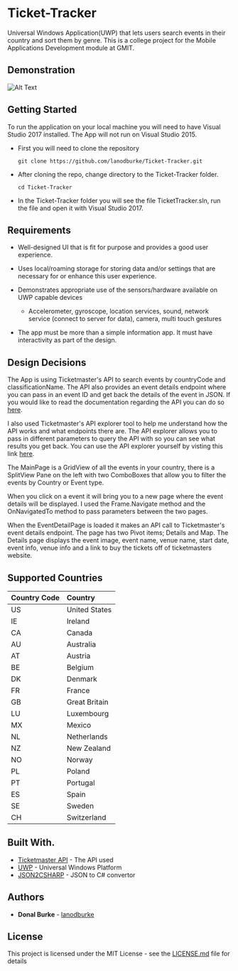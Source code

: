 # Ticket-Tracker

Universal Windows Application(UWP) that lets users search events in their country and sort them by genre. This is a college project for the Mobile Applications Development module at GMIT.

## Demonstration

![Alt Text](https://media.giphy.com/media/1mgPnZpm30IIorrh9t/giphy.gif)

## Getting Started

To run the application on your local machine you will need to have Visual Studio 2017 installed. 
The App will not run on Visual Studio 2015.

* First you will need to clone the repository

  ```
  git clone https://github.com/lanodburke/Ticket-Tracker.git
  ```
  
* After cloning the repo, change directory to the Ticket-Tracker folder.

  ```
  cd Ticket-Tracker
  ```

* In the Ticket-Tracker folder you will see the file TicketTracker.sln, run the file and open it with Visual Studio 2017.

## Requirements

* Well-designed UI that is fit for purpose and provides a good user experience.

* Uses local/roaming storage for storing data and/or settings that are necessary for or
enhance this user experience.
* Demonstrates appropriate use of the sensors/hardware available on UWP capable devices
  * Accelerometer, gyroscope, location services, sound, network service (connect to
server for data), camera, multi touch gestures

* The app must be more than a simple information app. It must have interactivity as part of
the design.

## Design Decisions

The App is using Ticketmaster's API to search events by countryCode and classificationName. 
The API also provides an event details endpoint where you can pass in an event ID and get back the 
details of the event in JSON. 
If you would like to read the documentation regarding the API you 
can do so [here](https://developer.ticketmaster.com/products-and-docs/apis/discovery-api/v2/).

I also used Ticketmaster's API explorer tool to help me understand how the API works and what endpoints there are. 
The API explorer allows you to pass in different parameters to query the API with so you can see what results you get back.
You can use the API explorer yourself by visting this link [here](https://developer.ticketmaster.com/api-explorer/).

The MainPage is a GridView of all the events in your country, there is a SplitView Pane on the left with two ComboBoxes that allow 
you to filter the events by Country or Event type. 

When you click on a event it will bring you to a new page where the event details will be displayed. 
I used the Frame.Navigate method and the OnNavigatedTo method to pass parameters between the two pages. 

When the EventDetailPage is loaded it makes an API call to Ticketmaster's event details endpoint. The page has two Pivot items; Details and Map.
The Details page displays the event image, event name, venue name, start date, event info, venue info and a link to buy the tickets off of ticketmasters website.

## Supported Countries
| Country Code   | Country |
| :--| :---------------|
| US | United States   |
| IE | Ireland         |
| CA | Canada          |
| AU | Australia       |
| AT | Austria         |
| BE | Belgium         |
| DK | Denmark         |
| FR | France          |
| GB | Great Britain   |
| LU | Luxembourg      |
| MX | Mexico          |
| NL | Netherlands     |
| NZ | New Zealand     |
| NO | Norway          |
| PL | Poland          |
| PT | Portugal        |
| ES | Spain           |
| SE | Sweden          |
| CH | Switzerland     |

## Built With.

* [Ticketmaster API](https://developer.ticketmaster.com/products-and-docs/apis/discovery-api/v2/) - The API used
* [UWP](https://docs.microsoft.com/en-us/windows/uwp/) - Universal Windows Platform
* [JSON2CSHARP](http://json2csharp.com/) - JSON to C# convertor

## Authors

* **Donal Burke** - [lanodburke](https://github.com/lanodburke)

## License

This project is licensed under the MIT License - see the [LICENSE.md](LICENSE.md) file for details
